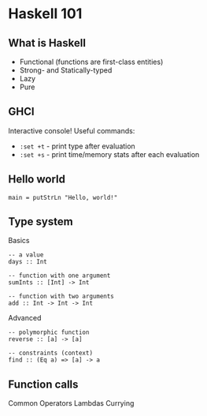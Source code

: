 # Haskell 101


## What is Haskell


* Functional (functions are first-class entities)
* Strong- and Statically-typed
* Lazy
* Pure

## GHCI
Interactive console!
Useful commands:
* `:set +t` - print type after evaluation
* `:set +s` - print time/memory stats after each evaluation

## Hello world
    main = putStrLn "Hello, world!"

## Type system
Basics

    -- a value
    days :: Int

    -- function with one argument
    sumInts :: [Int] -> Int

    -- function with two arguments
    add :: Int -> Int -> Int

Advanced

    -- polymorphic function
    reverse :: [a] -> [a]

    -- constraints (context)
    find :: (Eq a) => [a] -> a

## Function calls
Common
Operators
Lambdas
Currying
